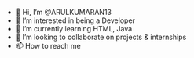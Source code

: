 - 👋 Hi, I’m @ARULKUMARAN13
- 👀 I’m interested in being a Developer
- 🌱 I’m currently learning HTML, Java
- 💞️ I’m looking to collaborate on projects & internships 
- 📫 How to reach me

<!---
ARULKUMARAN13/ARULKUMARAN13 is a ✨ special ✨ repository because its `README.md` (this file) appears on your GitHub profile.
You can click the Preview link to take a look at your changes.
--->
